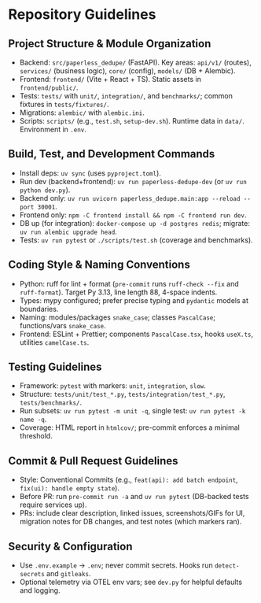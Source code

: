 # Repository Guidelines

## Project Structure & Module Organization
- Backend: `src/paperless_dedupe/` (FastAPI). Key areas: `api/v1/` (routes), `services/` (business logic), `core/` (config), `models/` (DB + Alembic).
- Frontend: `frontend/` (Vite + React + TS). Static assets in `frontend/public/`.
- Tests: `tests/` with `unit/`, `integration/`, and `benchmarks/`; common fixtures in `tests/fixtures/`.
- Migrations: `alembic/` with `alembic.ini`.
- Scripts: `scripts/` (e.g., `test.sh`, `setup-dev.sh`). Runtime data in `data/`. Environment in `.env`.

## Build, Test, and Development Commands
- Install deps: `uv sync` (uses `pyproject.toml`).
- Run dev (backend+frontend): `uv run paperless-dedupe-dev` (or `uv run python dev.py`).
- Backend only: `uv run uvicorn paperless_dedupe.main:app --reload --port 30001`.
- Frontend only: `npm -C frontend install && npm -C frontend run dev`.
- DB up (for integration): `docker-compose up -d postgres redis`; migrate: `uv run alembic upgrade head`.
- Tests: `uv run pytest` or `./scripts/test.sh` (coverage and benchmarks).

## Coding Style & Naming Conventions
- Python: ruff for lint + format (`pre-commit` runs `ruff-check --fix` and `ruff-format`). Target Py 3.13, line length 88, 4-space indents.
- Types: mypy configured; prefer precise typing and `pydantic` models at boundaries.
- Naming: modules/packages `snake_case`; classes `PascalCase`; functions/vars `snake_case`.
- Frontend: ESLint + Prettier; components `PascalCase.tsx`, hooks `useX.ts`, utilities `camelCase.ts`.

## Testing Guidelines
- Framework: `pytest` with markers: `unit`, `integration`, `slow`.
- Structure: `tests/unit/test_*.py`, `tests/integration/test_*.py`, `tests/benchmarks/`.
- Run subsets: `uv run pytest -m unit -q`, single test: `uv run pytest -k name -q`.
- Coverage: HTML report in `htmlcov/`; pre-commit enforces a minimal threshold.

## Commit & Pull Request Guidelines
- Style: Conventional Commits (e.g., `feat(api): add batch endpoint`, `fix(ui): handle empty state`).
- Before PR: run `pre-commit run -a` and `uv run pytest` (DB-backed tests require services up).
- PRs: include clear description, linked issues, screenshots/GIFs for UI, migration notes for DB changes, and test notes (which markers ran).

## Security & Configuration
- Use `.env.example` → `.env`; never commit secrets. Hooks run `detect-secrets` and `gitleaks`.
- Optional telemetry via OTEL env vars; see `dev.py` for helpful defaults and logging.
